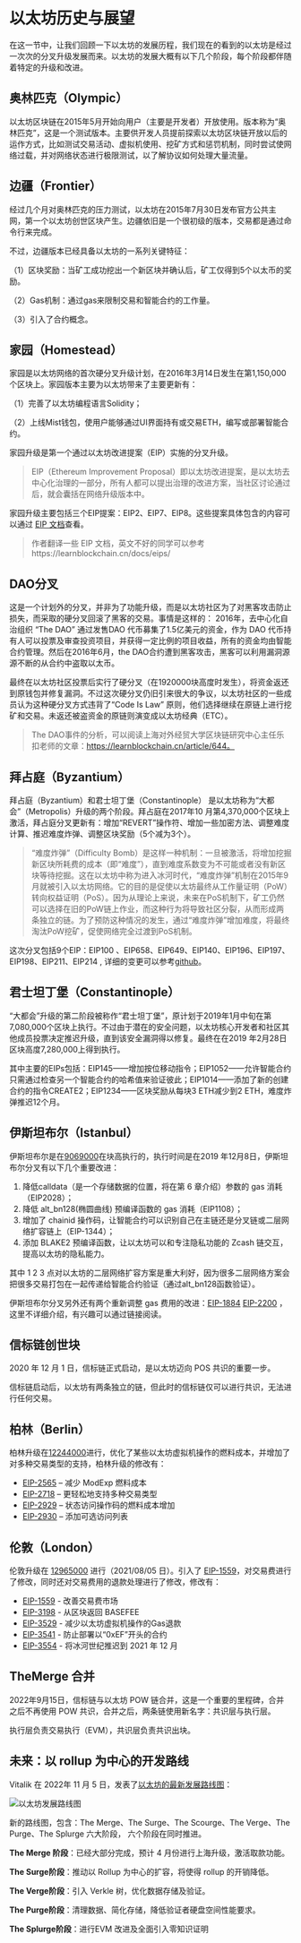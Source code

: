 #  以太坊历史与展望



在这一节中，让我们回顾一下以太坊的发展历程，我们现在的看到的以太坊是经过一次次的分叉升级发展而来。以太坊的发展大概有以下几个阶段，每个阶段都伴随着特定的升级和改进。

## 奥林匹克（Olympic） 

以太坊区块链在2015年5月开始向用户（主要是开发者）开放使用。版本称为“奥林匹克”，这是一个测试版本。主要供开发人员提前探索以太坊区块链开放以后的运作方式，比如测试交易活动、虚拟机使用、挖矿方式和惩罚机制，同时尝试使网络过载，并对网络状态进行极限测试，以了解协议如何处理大量流量。

##  边疆（Frontier）

经过几个月对奥林匹克的压力测试，以太坊在2015年7月30日发布官方公共主网，第一个以太坊创世区块产生。边疆依旧是一个很初级的版本，交易都是通过命令行来完成。

不过，边疆版本已经具备以太坊的一系列关键特征：

（1）区块奖励：当矿工成功挖出一个新区块并确认后，矿工仅得到5个以太币的奖励。

（2）Gas机制：通过gas来限制交易和智能合约的工作量。

（3）引入了合约概念。

##  家园（Homestead）

家园是以太坊网络的首次硬分叉升级计划，在2016年3月14日发生在第1,150,000个区块上。家园版本主要为以太坊带来了主要更新有：

（1）完善了以太坊编程语言Solidity；

（2）上线Mist钱包，使用户能够通过UI界面持有或交易ETH，编写或部署智能合约。

家园升级是第一个通过以太坊改进提案（EIP）实施的分叉升级。

> EIP（Ethereum Improvement Proposal）即以太坊改进提案，是以太坊去中心化治理的一部分，所有人都可以提出治理的改进方案，当社区讨论通过后，就会囊括在网络升级版本中。

家园升级主要包括三个EIP提案：EIP2、EIP7、EIP8。这些提案具体包含的内容可以通过 [EIP 文档](https://eips.ethereum.org/)查看。

> 作者翻译一些 EIP 文档，英文不好的同学可以参考https://learnblockchain.cn/docs/eips/

##  DAO分叉

这是一个计划外的分叉，并非为了功能升级，而是以太坊社区为了对黑客攻击防止损失，而采取的硬分叉回滚了黑客的交易。事情是这样的： 2016年，去中心化自治组织 “The DAO” 通过发售DAO 代币募集了1.5亿美元的资金，作为 DAO  代币持有人可以投票及审查投资项目，并获得一定比例的项目收益，所有的资金均由智能合约管理。然后在2016年6月，the DAO合约遭到黑客攻击，黑客可以利用漏洞源源不断的从合约中盗取以太币。

最终在以太坊社区投票后实行了硬分叉（在1920000块高度时发生），将资金返还到原钱包并修复漏洞。不过这次硬分叉仍旧引来很大的争议，以太坊社区的一些成员认为这种硬分叉方式违背了“Code Is Law” 原则，他们选择继续在原链上进行挖矿和交易。未返还被盗资金的原链则演变成以太坊经典（ETC）。

> The DAO事件的分析，可以阅读上海对外经贸大学区块链研究中心主任乐扣老师的文章：https://learnblockchain.cn/article/644。

##  拜占庭（Byzantium）

拜占庭（Byzantium）和君士坦丁堡（Constantinople） 是以太坊称为“大都会”（Metropolis）升级的两个阶段。拜占庭在2017年10 月第4,370,000个区块上激活，拜占庭分叉更新有：增加“REVERT”操作符、增加一些加密方法、调整难度计算、推迟难度炸弹、调整区块奖励（5个减为3个）。

> “难度炸弹”（Difficulty Bomb）是这样一种机制：一旦被激活，将增加挖掘新区块所耗费的成本（即“难度”），直到难度系数变为不可能或者没有新区块等待挖掘。这在以太坊中称为进入冰河时代，“难度炸弹”机制在2015年9月就被引入以太坊网络。它的目的是促使以太坊最终从工作量证明（PoW）转向权益证明（PoS）。因为从理论上来说，未来在PoS机制下，矿工仍然可以选择在旧的PoW链上作业，而这种行为将导致社区分裂，从而形成两条独立的链。为了预防这种情况的发生，通过“难度炸弹”增加难度，将最终淘汰PoW挖矿，促使网络完全过渡到PoS机制。

这次分叉包括9个EIP：EIP100 、EIP658、EIP649、EIP140、EIP196、EIP197、EIP198、EIP211、EIP214 , 详细的变更可以参考[github](https://github.com/ethereum/wiki/wiki/Byzantium-Hard-Fork-changes)。

##  君士坦丁堡（Constantinople）

“大都会”升级的第二阶段被称作“君士坦丁堡”，原计划于2019年1月中旬在第7,080,000个区块上执行。不过由于潜在的安全问题，以太坊核心开发者和社区其他成员投票决定推迟升级，直到该安全漏洞得以修复。最终在在2019 年2月28日区块高度7,280,000上得到执行。

其中主要的EIPs包括：EIP145——增加按位移动指令；EIP1052——允许智能合约只需通过检查另一个智能合约的哈希值来验证彼此；EIP1014——添加了新的创建合约的指令CREATE2；EIP1234——区块奖励从每块3 ETH减少到2 ETH，难度炸弹推迟12个月。

## 伊斯坦布尔（Istanbul）

伊斯坦布尔是在[9069000](https://etherscan.io/block/9069000)在块高执行的，执行时间是在2019 年12月8日，伊斯坦布尔分叉有以下几个重要改进：

1. 降低calldata（是一个存储数据的位置，将在第 6 章介绍）参数的 gas 消耗（EIP2028）；
2. 降低 alt_bn128(椭圆曲线) 预编译函数的 gas 消耗（EIP1108）；
3. 增加了 chainid 操作码，让智能合约可以识别自己在主链还是分叉链或二层网络扩容链上（EIP-1344）； 
4. 添加 BLAKE2 预编译函数，让以太坊可以和专注隐私功能的 Zcash 链交互，提高以太坊的隐私能力。

其中 1 2 3 点对以太坊的二层网络扩容方案是重大利好，因为很多二层网络方案会把很多交易打包在一起传递给智能合约验证（通过alt_bn128函数验证）。

伊斯坦布尔分叉另外还有两个重新调整 gas 费用的改进：[EIP-1884](https://learnblockchain.cn/docs/eips/eip-1884.html)   [EIP-2200](https://learnblockchain.cn/docs/eips/eip-2200.html) ， 这里不详细介绍，有兴趣可以通过链接阅读。

## 信标链创世块

2020 年 12 月 1 日，信标链正式启动，是以太坊迈向 POS 共识的重要一步。

信标链启动后，以太坊有两条独立的链，但此时的信标链仅可以进行共识，无法进行任何交易。

## 柏林（Berlin）

柏林升级在[12244000](https://etherscan.io/block/12244000)进行，优化了某些以太坊虚拟机操作的燃料成本，并增加了对多种交易类型的支持，柏林升级的修改有：

- [EIP-2565](https://eips.ethereum.org/EIPS/eip-2565) – 减少 ModExp 燃料成本
- [EIP-2718](https://eips.ethereum.org/EIPS/eip-2718) – 更轻松地支持多种交易类型
- [EIP-2929](https://eips.ethereum.org/EIPS/eip-2929) – 状态访问操作码的燃料成本增加
- [EIP-2930](https://eips.ethereum.org/EIPS/eip-2930) – 添加可选访问列表


## 伦敦（London）

伦敦升级在 [12965000](https://etherscan.io/block/12965000) 进行（2021/08/05 日）。引入了 [EIP-1559](https://eips.ethereum.org/EIPS/eip-1559)，对交易费进行了修改，同时还对交易费用的退款处理进行了修改，修改有：

- [EIP-1559](https://eips.ethereum.org/EIPS/eip-1559) - 改善交易费市场
- [EIP-3198](https://eips.ethereum.org/EIPS/eip-3198) - 从区块返回 BASEFEE
- [EIP-3529](https://eips.ethereum.org/EIPS/eip-3529) - 减少以太坊虚拟机操作的Gas退款
- [EIP-3541](https://eips.ethereum.org/EIPS/eip-3541) - 防止部署以“0xEF”开头的合约
- [EIP-3554](https://eips.ethereum.org/EIPS/eip-3554) - 将冰河世纪推迟到 2021 年 12 月

## TheMerge 合并

2022年9月15日，信标链与以太坊 POW 链合并，这是一个重要的里程碑，合并之后不再使用 POW 共识，合并之后，两条链使用新名字：共识层与执行层。

执行层负责交易执行（EVM），共识层负责共识出块。

## 未来：以 rollup 为中心的开发路线

Vitalik 在 2022年 11 月 5 日，发表了[以太坊的最新发展路线图](https://twitter.com/VitalikButerin/status/1466411377107558402)：

![以太坊发展路线图](https://img.learnblockchain.cn/pics/20230306182836.jpeg)

新的路线图，包含：The Merge、The Surge、The Scourge、The Verge、The Purge、The Splurge 六大阶段， 六个阶段在同时推进。

**The Merge 阶段**：已经大部分完成，预计 4 月份进行上海升级，激活取款功能。

**The Surge阶段**：推动以 Rollup 为中心的扩容，将使得 rollup 的开销降低。

**The Verge阶段**：引入 Verkle 树，优化数据存储及验证。

**The Purge阶段**：清理数据、简化存储，降低验证者硬盘空间性能要求。

**The Splurge阶段**：进行EVM 改进及全面引入零知识证明
